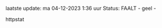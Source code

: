laatste update: 
ma 04-12-2023  1:36   uur 
Status: FAALT - geel - 
<div class="service Y">httpstat</div>